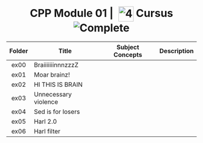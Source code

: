 <!--HEADER-->
<h1 align="center"> CPP Module 01 | 
  <picture>
  <source media="(prefers-color-scheme: dark)" srcset="https://cdn.simpleicons.org/42/white">
  <img alt="42" width=40 align="center" src="https://cdn.simpleicons.org/42/Black">
 </picture>
 Cursus 
<img alt="Complete" src="https://raw.githubusercontent.com/Mqxx/GitHub-Markdown/main/blockquotes/badge/dark-theme/complete.svg">
</h1>
<!--FINISH HEADER-->

| Folder | Title | Subject Concepts | Description |
|:---:|---|:---:|:---:|
| ex00 | BraiiiiiiinnnzzzZ |  |  |
| ex01 | Moar brainz! |  |  |
| ex02 | HI THIS IS BRAIN |  |  |
| ex03 | Unnecessary violence |  |  |
| ex04 | Sed is for losers |  |  |
| ex05 | Harl 2.0 |  |  |
| ex06 | Harl filter |  |  |
